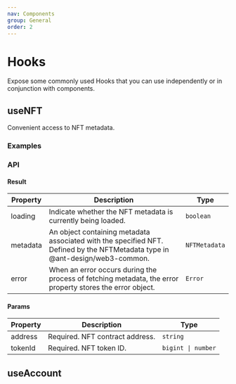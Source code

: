 ```yaml
---
nav: Components
group: General
order: 2
---
```


# Hooks

Expose some commonly used Hooks that you can use independently or in conjunction with components.

## useNFT

Convenient access to NFT metadata.

### Examples

<code src="./demos/useNFT.tsx"></code>

### API

#### Result

| Property | Description | Type |
| --- | --- | --- |
| loading | Indicate whether the NFT metadata is currently being loaded. | `boolean` |
| metadata | An object containing metadata associated with the specified NFT. Defined by the NFTMetadata type in @ant-design/web3-common. | `NFTMetadata` |
| error | When an error occurs during the process of fetching metadata, the error property stores the error object. | `Error` |

#### Params

| Property | Description                     | Type               |
| -------- | ------------------------------- | ------------------ |
| address  | Required. NFT contract address. | `string`           |
| tokenId  | Required. NFT token ID.         | `bigint \| number` |

## useAccount

<code src="./demos/useAccount.tsx"></code>
